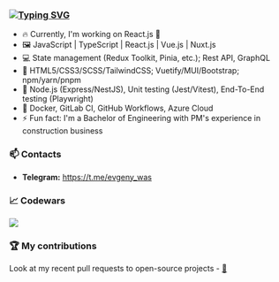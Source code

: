 ### [![Typing SVG](https://readme-typing-svg.herokuapp.com?font=Fira+Code&pause=1000&width=495&color=000000&lines=Hello!+My+name+is+Yauheni+Vasiukevich+%F0%9F%91%8B)](https://git.io/typing-svg)

- 🔥 Currently, I'm working on React.js 🚀
- 🖼️ JavaScript | TypeScript | React.js | Vue.js | Nuxt.js
- 💻 State management (Redux Toolkit, Pinia, etc.); Rest API, GraphQL
- 🧰 HTML5/CSS3/SCSS/TailwindCSS; Vuetify/MUI/Bootstrap; npm/yarn/pnpm
- 🔧 Node.js (Express/NestJS), Unit testing (Jest/Vitest), End-To-End testing (Playwright)
- 🔫 Docker, GitLab CI, GitHub Workflows, Azure Cloud
- ⚡ Fun fact: I'm a Bachelor of Engineering with PM's experience in construction business

### 📫 Contacts
- **Telegram:** https://t.me/evgeny_was

### 📈 Codewars
<img src='https://www.codewars.com/users/EvgenyWas/badges/large'>

### 🏆 My contributions
Look at my recent pull requests to open-source projects - [🔗](https://my-contributions.nuxt.dev/)
